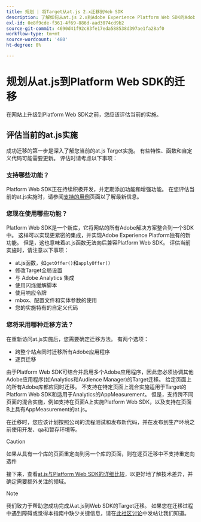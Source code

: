 ```yaml
---
title: 规划 | 将Target从at.js 2.x迁移到Web SDK
description: 了解如何从at.js 2.x到Adobe Experience Platform Web SDK的Adobe Target实施规划。
exl-id: 0e8f9cde-f361-4f69-886d-aad3074cd9b2
source-git-commit: 4690d41f92c83fe17eda588538d397ae1fa28af0
workflow-type: tm+mt
source-wordcount: '480'
ht-degree: 0%

---
```


# 规划从at.js到Platform Web SDK的迁移

在网站上升级到Platform Web SDK之前，您应该评估当前的实施。

## 评估当前的at.js实施

成功迁移的第一步是深入了解您当前的at.js Target实施。 有些特性、函数和自定义代码可能需要更新。 评估时请考虑以下事项：

### 支持哪些功能？

Platform Web SDK正在持续积极开发，并定期添加功能和增强功能。 在您评估当前的at.js实施时，请参阅[支持的用例](https://github.com/orgs/adobe/projects/18/views/1)页面以了解最新信息。

### 您现在使用哪些功能？

Platform Web SDK是一个新库，它将网站的所有Adobe解决方案整合到一个SDK中。 这样可以实现更紧密的集成，并实现Adobe Experience Platform独有的新功能。 但是，这也意味着at.js函数无法向后兼容Platform Web SDK。 评估当前实施时，请注意以下事项：

- at.js函数，如`getOffer()`和`applyOffer()`
- 修改Target全局设置
- 与 Adobe Analytics 集成
- 使用闪烁缓解脚本
- 使用响应令牌
- mbox、配置文件和实体参数的使用
- 您的实施特有的自定义代码

### 您将采用哪种迁移方法？

在重新访问at.js实施后，您需要确定迁移方法。 有两个选项：

- 跨整个站点同时迁移所有Adobe应用程序
- 逐页迁移

由于Platform Web SDK可结合并启用多个Adobe应用程序，因此您必须协调其他Adobe应用程序(如Analytics和Audience Manager)的Target迁移。 给定页面上的所有Adobe库都应同时迁移。 不支持在特定页面上混合实施适用于Target的Platform Web SDK和适用于Analytics的AppMeasurement。 但是，支持跨不同页面的混合实施，例如支持在页面A上实施Platform Web SDK，以及支持在页面B上具有AppMeasurement的at.js。

在迁移时，您应该计划按照公司的流程测试和发布新代码，并在发布到生产环境之前使用开发、qa和暂存环境等。

>[!CAUTION]
>
>如果从具有一个库的页面重定向到另一个库的页面，则在逐页迁移中不支持重定向选件


接下来，查看[at.js与Platform Web SDK的详细比较](detailed-comparison.md)，以更好地了解技术差异，并确定需要额外关注的领域。

>[!NOTE]
>
>我们致力于帮助您成功完成从at.js到Web SDK的Target迁移。 如果您在迁移过程中遇到障碍或觉得本指南中缺少关键信息，请在[此社区讨论](https://experienceleaguecommunities.adobe.com/t5/adobe-experience-platform-data/tutorial-discussion-migrate-target-from-at-js-to-web-sdk/m-p/575587#M463)中发帖让我们知道。
